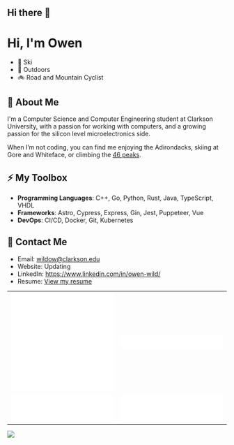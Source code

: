 ## Hi there 👋

<!--
**OwenWild/OwenWild** is a ✨ _special_ ✨ repository because its `README.md` (this file) appears on your GitHub profile.

Here are some ideas to get you started:

- 🔭 I’m currently working on ...
- 🌱 I’m currently learning ...
- 👯 I’m looking to collaborate on ...
- 🤔 I’m looking for help with ...
- 💬 Ask me about ...
- 📫 How to reach me: ...
- 😄 Pronouns: ...
- ⚡ Fun fact: ...
-->

# Hi, I'm Owen

 - 🎿 Ski
 - 🌳 Outdoors
 - 🚲 Road and Mountain Cyclist

## 🔭 About Me

I'm a Computer Science and Computer Engineering student at Clarkson University, with a passion for working with computers, and a growing passion for the silicon level microelectronics side. 

When I’m not coding, you can find me enjoying the Adirondacks, skiing at Gore and Whiteface, or climbing the [46 peaks](https://adk46er.org/).

## ⚡ My Toolbox

- **Programming Languages**: C++, Go, Python, Rust, Java, TypeScript, VHDL
- **Frameworks**: Astro, Cypress, Express, Gin, Jest, Puppeteer, Vue
- **DevOps**: CI/CD, Docker, Git, Kubernetes

## 📨 Contact Me

 - Email: wildow@clarkson.edu
 - Website: Updating
 - LinkedIn: https://www.linkedin.com/in/owen-wild/
 - Resume: [View my resume](https://github.com/owenwild/Resume9_2025)

<table>
  <tr>
    <td align="center">
      <img src="https://github.com/servusdei2018/servusdei2018/blob/main/metrics.classic.svg">
    </td>
    <td align="center">
      <img src="https://github.com/servusdei2018/servusdei2018/blob/main/metrics.plugin.achievements.svg">
    </td>
  </tr>
  <tr>
    <td align="center">
      <img src="https://github.com/servusdei2018/servusdei2018/blob/main/metrics.plugin.languages.svg">
    </td>
    <td align="center">
      <img src="https://github.com/servusdei2018/servusdei2018/blob/main/metrics.plugin.reactions.svg">
    </td>
  </tr>
</table>
<a href="https://holopin.io/@servusdei2018"><img src="https://holopin.io/api/user/board?user=servusdei2018"></a>
